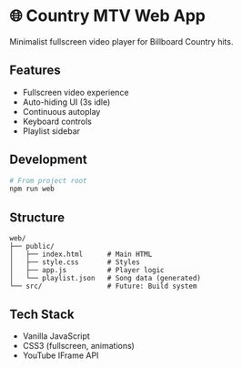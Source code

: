 # 🌐 Country MTV Web App

Minimalist fullscreen video player for Billboard Country hits.

## Features

- Fullscreen video experience
- Auto-hiding UI (3s idle)
- Continuous autoplay
- Keyboard controls
- Playlist sidebar

## Development

```bash
# From project root
npm run web
```

## Structure

```
web/
├── public/
│   ├── index.html      # Main HTML
│   ├── style.css       # Styles
│   ├── app.js          # Player logic
│   └── playlist.json   # Song data (generated)
└── src/                # Future: Build system
```

## Tech Stack

- Vanilla JavaScript
- CSS3 (fullscreen, animations)
- YouTube IFrame API

